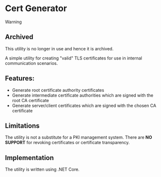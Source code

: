 # Cert Generator
 > [!WARNING]
> ## Archived
> This utility is no longer in use and hence it is archived. 

A simple utility for creating "valid" TLS certificates for use in internal communication scenarios. 

## Features:
- Generate root certificate authority certificates
- Generate intermediate certificate authorities which are signed with the root CA certificate
- Generate server/client certificates which are signed with the chosen CA certificate

## Limitations
The utility is not a substitute for a PKI management system. There are **NO SUPPORT** for revoking certificates or certificate transparency. 

## Implementation
The utility is written using .NET Core. 
